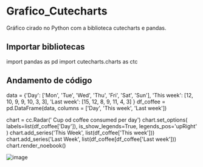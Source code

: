 # Grafico_Cutecharts
Gráfico cirado no Python com a biblioteca cutecharts e pandas.
## Importar bibliotecas
import pandas as pd
import cutecharts.charts as ctc
## Andamento de código
data = {'Day': ['Mon', 'Tue', 'Wed', 'Thu', 'Fri', 'Sat', 'Sun'],
       'This week': [12, 10, 9, 9, 10, 3, 3],
       'Last week': [15, 12, 8, 9, 11, 4, 3]
       }
 df_coffee = pd.DataFrame(data, columns = ['Day', 'This week', 'Last week'])
       
chart = cc.Radar(' Cup od coffee consumed per day')
chart.set_options(
labels=list(df_coffee['Day']),
is_show_legends=True,
legends_pos='upRight'
 )
chart.add_series('This Week', list(df_coffee['This week']))
chart.add_series('Last Week', list(df_coffee[df_coffee['Last week']))
chart.render_noebook()

![image](https://user-images.githubusercontent.com/98922466/165405046-c0674f6d-3e77-49f7-af0a-d1694a786bd2.png)


